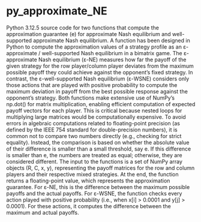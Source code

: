 # py_approximate_NE
Python 3.12.5 source code for two functions that compute the approximation guarantee (e) for approximate Nash equilibrium and well-supported approximate Nash equilibrium.
A function has been designed in Python to compute the approximation values of a strategy profile as an ε-approximate / well-supported Nash equilibrium in a bimatrix game.
The ε-approximate Nash equilibrium (ε-NE) measures how far the payoff of the given strategy for the row player/column player deviates from the maximum possible payoff they could achieve against the opponent’s fixed strategy.
In contrast, the ε-well-supported Nash equilibrium (ε-WSNE) considers only those actions that are played with positive probability to compute the maximum deviation in payoff from the best possible response against the opponent’s strategy.
Both functions make extensive use of NumPy’s np.dot() for matrix multiplication, enabling efficient computation of expected payoff vectors for each player. This is critical because nested loops for multiplying large matrices would be computationally expensive.
To avoid errors in algebraic computations related to floating-point precision (as defined by the IEEE 754 standard for double-precision numbers), it is common not to compare two numbers directly (e.g., checking for strict equality). Instead, the comparison is based on whether the absolute value of their difference is smaller than a small threshold, say e. If this difference is smaller than e, the numbers are treated as equal; otherwise, they are considered different.
The input to the functions is a set of NumPy array objects (R, C, x, y), representing the payoff matrices for the row and column players and their respective mixed strategies.
At the end, the function returns a floating-point value, which represents the approximation guarantee.
For ε-NE, this is the difference between the maximum possible payoffs and the actual payoffs.
For ε-WSNE, the function checks every action played with positive probability (i.e., when x[i] > 0.0001 and y[j] > 0.0001). For these actions, it computes the difference between the maximum and actual payoffs.

